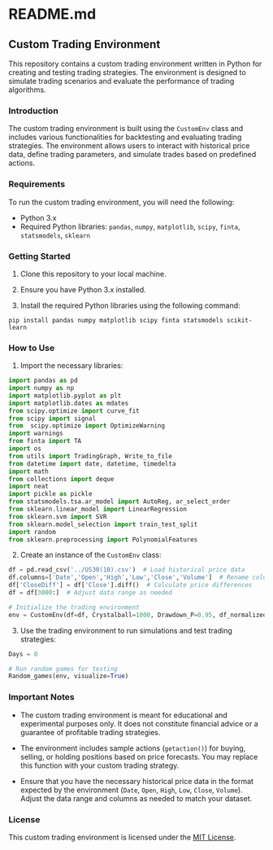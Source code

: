 # README.md

## Custom Trading Environment

This repository contains a custom trading environment written in Python for creating and testing trading strategies. The environment is designed to simulate trading scenarios and evaluate the performance of trading algorithms.

### Introduction

The custom trading environment is built using the `CustomEnv` class and includes various functionalities for backtesting and evaluating trading strategies. The environment allows users to interact with historical price data, define trading parameters, and simulate trades based on predefined actions.

### Requirements

To run the custom trading environment, you will need the following:

- Python 3.x
- Required Python libraries: `pandas`, `numpy`, `matplotlib`, `scipy`, `finta`, `statsmodels`, `sklearn`

### Getting Started

1. Clone this repository to your local machine.

2. Ensure you have Python 3.x installed.

3. Install the required Python libraries using the following command:

```
pip install pandas numpy matplotlib scipy finta statsmodels scikit-learn
```

### How to Use

1. Import the necessary libraries:

```python
import pandas as pd
import numpy as np
import matplotlib.pyplot as plt
import matplotlib.dates as mdates
from scipy.optimize import curve_fit
from scipy import signal
from  scipy.optimize import OptimizeWarning
import warnings
from finta import TA
import os
from utils import TradingGraph, Write_to_file
from datetime import date, datetime, timedelta
import math
from collections import deque
import neat
import pickle as pickle
from statsmodels.tsa.ar_model import AutoReg, ar_select_order
from sklearn.linear_model import LinearRegression
from sklearn.svm import SVR
from sklearn.model_selection import train_test_split
import random 
from sklearn.preprocessing import PolynomialFeatures
```

2. Create an instance of the `CustomEnv` class:

```python
df = pd.read_csv('../US30(10).csv')  # Load historical price data
df.columns=['Date','Open','High','Low','Close','Volume']  # Rename columns if necessary
df['CloseDiff'] = df['Close'].diff()  # Calculate price differences
df = df[3000:]  # Adjust data range as needed

# Initialize the trading environment
env = CustomEnv(df=df, Crystalball=1000, Drawdown_P=0.95, df_normalized=df, LotSize=0.02, AccountSize=1, Decimals=1, Spread=6, Multiple=1, Convertion=17.99, Stoploss=60)
```

3. Use the trading environment to run simulations and test trading strategies:

```python
Days = 0

# Run random games for testing
Random_games(env, visualize=True)
```

### Important Notes

- The custom trading environment is meant for educational and experimental purposes only. It does not constitute financial advice or a guarantee of profitable trading strategies.

- The environment includes sample actions (`getaction()`) for buying, selling, or holding positions based on price forecasts. You may replace this function with your custom trading strategy.

- Ensure that you have the necessary historical price data in the format expected by the environment (`Date`, `Open`, `High`, `Low`, `Close`, `Volume`). Adjust the data range and columns as needed to match your dataset.

### License

This custom trading environment is licensed under the [MIT License](LICENSE).
